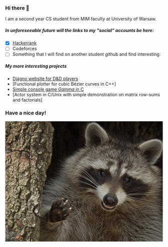 ### Hi there 👋
I am a second year CS student from MIM faculty at University of Warsaw.

##### In unforeseeable future will the links to my "social" accounts be here:

- [X] [Hackerrank](https://www.hackerrank.com/kozakusek)
- [ ] Codeforces  
- [ ] Something that I will find on another student github and find interesting:

##### My more interesting projects

- [Djagno website for D&D players](https://github.com/kozakusek/bd_proj)
- [Functional plotter for cubic Bézier curves in C++]
- [Simple console game *_Gamma_* in C](https://github.com/kozakusek/IPP/tree/master/duze%20zadanie)
- [Actor system in C/Unix with simple demonstration on matrix row-sums and factorials]

### Have a nice day!
![Image](https://github.com/kozakusek/kozakusek/blob/main/happy_racoon.jpg)

